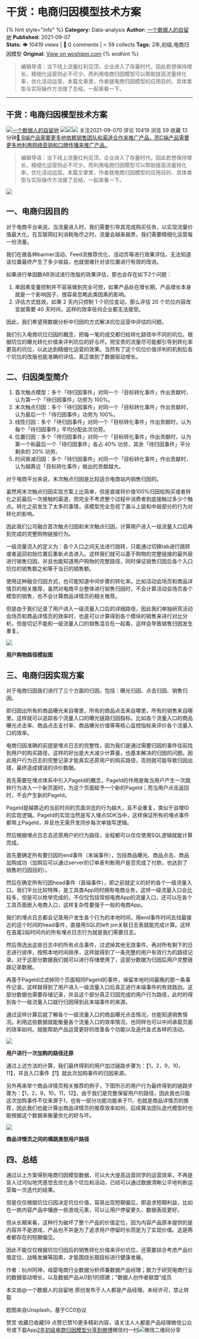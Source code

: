 # 干货：电商归因模型技术方案
{% hint style="info" %}
**Category:** Data-analysis
**Author:** [一个数据人的自留地](https://www.woshipm.com/u/49446)
**Published:** 2021-09-07  
**Stats:** 👁️ 10419 views | 💬 0 comments | ⭐ 59 collects
**Tags:** 2年,初级,电商归因模型
**Original:** [View on woshipm.com](https://www.woshipm.com/data-analysis/5125864.html)
{% endhint %}
> 编辑导语：当下线上流量红利见顶，企业进入了存量时代，因此若想保持增长，精细化运营则必不可少。而利用电商归因模型可以帮助提高流量转化率，优化活动运营。本篇文章里，作者就电商归因模型的应用目的、具体类型与实际操作方法做了总结，一起来看一下。

---

## 干货：电商归因模型技术方案

[![](https://image.woshipm.com/wp-files/2021/09/3YqDNh5meg7ejNmhJ5Ci.jpeg!/both/72x72)](https://www.woshipm.com/u/49446)[一个数据人的自留地](https://www.woshipm.com/u/49446) ![](https://static.woshipm.com/tag/1121_1@2x.png)![](https://static.woshipm.com/tag/1301_1@2x.png)![](https://static.woshipm.com/tag/2103_1@2x.png) 关注2021-09-070 评论 10419 浏览 59 收藏 13 分钟[🔗 B端产品需要更多地依赖销售团队和渠道合作来推广产品，而C端产品需要更多地利用网络营销和口碑传播来推广产品..](https://ke.qidianla.com/courses/bcpm)

> 编辑导语：当下线上流量红利见顶，企业进入了存量时代，因此若想保持增长，精细化运营则必不可少。而利用电商归因模型可以帮助提高流量转化率，优化活动运营。本篇文章里，作者就电商归因模型的应用目的、具体类型与实际操作方法做了总结，一起来看一下。

![](https://image.woshipm.com/wp-files/2021/09/P9uCDumqHiEiWbEPGMAn.jpg)

## 一、电商归因目的

对于电商平台来说，当流量进入时，我们需要引导其完成购买任务，以实现流量价值最大化，在互联网红利消耗殆尽之时，流量会越来越贵，我们需要精细化运营每一份流量。

我们在做各种banner活动、Feed流推荐优化、活动页等进行效果评估，无法知道该位置最终产生了多少收益，也就很难针对该位置进行有效的改进。

如果进行单因数AB测试进行改版的效果评估，那也会存在如下2个问题：

1.  单因素变量控制并不容易做到完全可控，如果产品处在增长期，产品增长本身就是一个影响因子，很容易忽略此类因素的影响。
2.  评估方式低效，如果 2 天内只控制 1 个坑位变动，那么评估 20 个坑位内容改变就需要 40 天时间，这样的效率任何企业都无法接受。

因此，我们希望用数据分析中归因的方式解决坑位运营中评估的问题。

我们引入电商坑位归因的概念，把每一笔的成交都归给转化路径中不同的坑位。根据坑位的曝光转化价值来评判坑位的好与坏。把宝贵的流量尽可能都引导到转化率更高的坑位，以此达到精细化运营的效果。当然有了这个坑位价值评判的机制后各个坑位的改版也能准确的评估，真正做到了数据驱动增长。

## 二、归因类型简介

1.  首次触点模型：多个「待归因事件」对同一个「目标转化事件」作出贡献时，认为第一个「待归因事件」功劳为 100%。
2.  末次触点归因：多个「待归因事件」对同一个「目标转化事件」作出贡献时，认为最后一个「待归因事件」功劳为 100%。
3.  线性归因：多个「待归因事件」对同一个「目标转化事件」作出贡献时，认为每个「待归因事件」平均分配此次功劳。
4.  位置归因：多个「待归因事件」对同一个「目标转化事件」作出贡献时，认为第一个和最后一个「待归因事件」各占 40% 功劳，其余「待归因事件」平分剩余的 20% 功劳。
5.  时间衰减归因：多个「待归因事件」对同一个「目标转化事件」作出贡献时，认为越靠近「目标转化事件」做出的贡献越大。

对于电商平台来说，末次触点归因是比较适合电商站内销售归因的。

虽然用末次触点归因实现方案上比简单，但是直接将价值100%归因给购买或者转化之前最后一次接触的渠道，而完全不考虑整个过程中消费者到底接触过多少个触点。转化之前发生了太多的事情，该模型完全忽视了漏斗上层和中层部分的行为对转化的影响。

因此我们公司融合首次触点归因和末次触点归因，计算用户进入一级流量入口后再到完成的完整购物链接行为。

一级流量流入的定义为：各个入口之间无法进行跳转，只能通过切换tab进行跳转或者返回初始位置后重新点击进入。这样我们就可以基于购物的完整链接的最外层进行销售归因，并且也能知道用户购物的完整路径，同时保证销售归因后各个入口坑位的销售额之和等于当日的销售额。

使用这种融合归因方式，也可能知道中间步骤的转化率。比如活动会场页和商品详情页的相关推荐，虽然对电商平台整体进行销售归因时，不会计算活动会场页各个模型的销售，也不会计算商品详情页的相关推荐。

但是由于我们记录了用户进入一级流量入口后的详细路径，因此我们单独研究活动会场页和商品详情页的效率时，也是可以计算得到各个模块的销售来进行对比分析。但是切记不能和一级流量入口的销售混合在一起看，这样会导致销售归因发生重复。

![](https://image.woshipm.com/wp-files/2021/09/c09NoZ344FymXsqoyxLU.jpeg)

**用户购物路径模拟图**

## 三、电商归因实现方案

对于电商归因我们进行了三个方面的归因，包括：曝光归因、点击归因、销售归因。

即归因出所有的商品曝光来自哪里，所有的商品点击来自哪里，所有的销售来自哪里。这样就可以追踪各个流量入口的曝光链路归因指标。比如各个流量入口的商品曝光点击率、商品点击支付率、商品曝光价值等等核心监控指标来评价各个流量入口的效率。

电商归因准确的前提是埋点日志的完整性，因为我们是通过需要归因的事件往前找到用户的购买路径，这样的好出是大大减少计算量，也基本解决的归因的问题。因此用户行为日志的完整记录才能真实还原用户的购买路径，否则就可能导致归因出错，最终造成错误的评价数据。

首先需要在埋点体系中引入PageId的概念，PageId的作用是每当用户产生一次跳转行为进入一个新页面时，为这个页面赋予一个新的PageId；而当用户点击返回时，不会产生新的PageId。

PageId是越靠近的当前时间的页面浏览的行为越大，且不会重复，类似于自增ID的实现逻辑。PageId的实现当然是写入埋点SDK当中，这样保证所有的埋点事件都带上PageId，并且也无需开发同步每次单独写逻辑。

然后根据埋点日志去还原用户的行为路径，全程都可以仅仅使用SQL逻辑就能计算完成。

首先要确定所有要归因的end事件（末端事件），包括商品曝光、商品点击、商品加购成功（加购后可以通过server的订单表判断用户是否完成了付款，也达到了销售的归因目的）。

然后在确定所有归因head事件（首端事件），即之前就定义的好的各个一级流量入口。我们平台比较特殊，是工具类App同时拥有电商业务，这样一级流量入口会比较多，但是可以枚举完成的，不仅仅包括常规电商App的流量入口，还可以在各个工具页面嵌入电商入口，这样复杂性要强于一般的电商App。

我们的埋点日志都会记录用户发生各个行为的本地时间，用end事件时间去找最接近的这个时间的head事件，直接用SQL的left jon关联日志表就能完成计算。这样在首尾2段时间内的所有埋点日志行为就是我们需要日志。

然后筛选出这些日志中的所有点击事件，过滤掉其他无效事件。再对所有剩下的日志进行排序，按照本地时间排序，这样就得到了一条完整的用户有效行为的路径记录。对于这部分数据我们就可以进行存储使用了，这部分数据为归因后用户完整链路记录数据。

再基于PageId过滤掉同个页面相同PageId的事件，保留本地时间最晚的那一条事件记录。这样就得到了用户进入一级流量入口后真正进行末端事件的有效路劲。这部分数据也需要存储记录，并且这个部分真正归因完成的用户行为路径，此时的得到各个一级流量入口就行归因得到此末端事件的来源。

通过这样计算后就了解各个一级流量入口的商品曝光点击情况，也能知道销售情况。利用这些数据就能衡量各个流量入口的效率情况，也同样也可以中间承载页面的效率如何。就能帮助产品运营更好的改善各个功能以及迭代各式各样的活动。

![](https://image.woshipm.com/wp-files/2021/09/xlgCTprSoqZ6ld5JfjpM.jpeg)

**用户进行一次加购的路径还原**

通过上述方法的计算，我们最终得到的用户加过链路步骤为：【1，2，9，10，11】，并且入口事件【1】就此次加购事件的归因来源。

另外再来举个商品详情页相关推荐的例子，下图所示的用户行为最终得到的链路步骤为：【1，2，9，10，11，12】，由于我们是完整保留用户的路径，因此我也只能这次加购事件不仅来源于1，也有一部分功能功能来于11，也就是商品详情页的推荐，因此我们也能计算出商品详情页的推荐效率如何，后续算法团队迭代模型时也能根据这个数据来衡量优化的好与坏。

![](https://image.woshipm.com/wp-files/2021/09/v6UaX8kDDxTnyBCWxQ1r.jpeg)

**商品详情页之间的横跳类型用户路径**

## 四、总结

通过以上方案得到电商归因模型数据，可以大大提高运营同学的运营效率，不再是盲人过河似地凭感觉去优化各个坑位和活动，已经可以通过数据清晰公平地判断运营每一次迭代的结果。

但是仅仅根据坑位归因决定坑位价值，容易出现短期偏见，即追求短期利益，比如在一款内容产品中镶嵌一些游戏元素，可以让用户停留更久、数据表现更好。

但从长期来看，这种行为破坏了整个产品的价值定位，因为内容产品原本提供的是内容并不是游戏，产品也不并是为了追求用户停留时长而是为了实现价值。这是两者都存在的短期偏见。

因此不能仅仅根据坑位归因后的销售转化价值来评价坑位，还需要综合考虑产品价值定位、战略发展等因素，才能围绕长期目标进行健康发展。

作者：杭州阿坤，母婴电商行业数据分析师兼数据产品经理；致力于研究电商行业的数据驱动增长，以及数据产品从0到1的搭建；“数据人创作者联盟”成员

本文由@一个数据人的自留地 原创发布于人人都是产品经理。未经许可，禁止转载

题图来自Unsplash，基于CC0协议

赞赏 收藏已收藏59 点赞已赞10更多精彩内容，请关注人人都是产品经理微信公众号或下载App[2年](https://www.woshipm.com/tag/2%e5%b9%b4)[初级](https://www.woshipm.com/tag/%e5%88%9d%e7%ba%a7)[电商归因模型](https://www.woshipm.com/tag/%e7%94%b5%e5%95%86%e5%bd%92%e5%9b%a0%e6%a8%a1%e5%9e%8b)[分享到微博](https://service.weibo.com/share/share.php?appkey=2775287854&title=干货：电商归因模型技术方案&url=https://www.woshipm.com/data-analysis/5125864.html&pic=https://image.woshipm.com/wp-files/2021/09/P9uCDumqHiEiWbEPGMAn.jpg)微信扫一扫![微信二维码](https://api.pwmqr.com/qrcode/create/?url=https://www.woshipm.com/data-analysis/5125864.html)分享